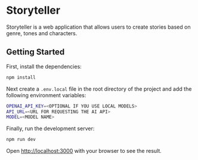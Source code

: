 # Storyteller

Storyteller is a web application that allows users to create stories based on genre, tones and characters.

## Getting Started

First, install the dependencies:

```bash
npm install
```

Next create a `.env.local` file in the root directory of the project and add the following environment variables:

```bash
OPENAI_API_KEY=<OPTIONAL IF YOU USE LOCAL MODELS>
API_URL=<URL FOR REQUESTING THE AI API>
MODEL=<MODEL NAME>
```

Finally, run the development server:

```bash
npm run dev
```

Open [http://localhost:3000](http://localhost:3000) with your browser to see the result.
